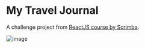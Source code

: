 # My Travel Journal

A challenge project from [ReactJS course by Scrimba](https://scrimba.com/learn/learnreact/react-section-2-solo-project-co74f46f2b22693c5ea577559).  

![image](https://github.com/willynpi/react-travel-journal/blob/master/screenshot.png) 
  
